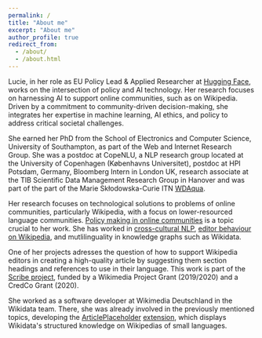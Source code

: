 ```yaml
---
permalink: /
title: "About me"
excerpt: "About me"
author_profile: true
redirect_from: 
  - /about/
  - /about.html
---
```


Lucie, in her role as EU Policy Lead & Applied Researcher at <a href="https://huggingface.co/">Hugging Face</a>, works on the intersection of policy and AI technology. Her research focuses on harnessing AI to support online communities, such as on Wikipedia. Driven by a commitment to community-driven decision-making, she integrates her expertise in machine learning, AI ethics, and policy to address critical societal challenges. 

She earned her PhD from the School of Electronics and Computer Science, University of Southampton, as part of the Web and Internet Research Group. She was a postdoc at CopeNLU, a NLP research group located at the University of Copenhagen (Københavns Universitet), postdoc at HPI Potsdam, Germany, Bloomberg Intern in London UK, research associate at the TIB Scientific Data Management Research Group in Hanover and was part of the part of the Marie Skłodowska-Curie ITN [WDAqua](http://wdaqua.eu/).

Her research focuses on technological solutions to problems of online communities, particularly Wikipedia, with a focus on lower-resourced language communities. [Policy making in online communities](https://arxiv.org/pdf/2310.05779.pdf) is a topic crucial to her work. She has worked in [cross-cultural NLP](https://arxiv.org/abs/2203.13722), [editor behaviour on Wikipedia](https://dl.acm.org/doi/pdf/10.1145/3442442.3452337), and mutlilinguality in knowledge graphs such as Wikidata.  

One of her projects adresses the question of how to support Wikipedia editors in creating a high-quality article by suggesting them section headings and references to use in their language.
This work is part of the [Scribe project](https://meta.wikimedia.org/wiki/Scribe), funded by a Wikimedia Project Grant (2019/2020) and a CredCo Grant (2020).

She worked as a software developer at Wikimedia Deutschland in the Wikidata team. There, she was already involved in the previously mentioned topics, developing the [ArticlePlaceholder](https://commons.wikimedia.org/wiki/File:Generating_Article_Placeholders_from_Wikidata_for_Wikipedia_-_Increasing_Access_to_Free_and_Open_Knowledge.pdf) [extension](https://www.mediawiki.org/wiki/Extension:ArticlePlaceholder), which displays Wikidata's structured knowledge on Wikipedias of small languages.
